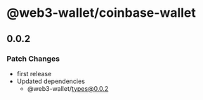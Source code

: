 # @web3-wallet/coinbase-wallet

## 0.0.2

### Patch Changes

- first release
- Updated dependencies
  - @web3-wallet/types@0.0.2
